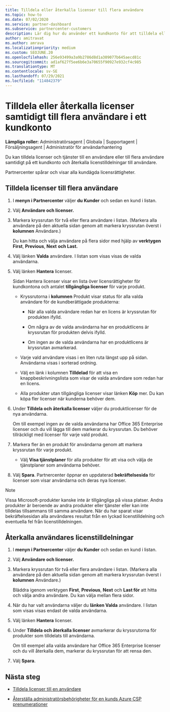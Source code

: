 ```yaml
---
title: Tilldela eller återkalla licenser till flera användare
ms.topic: how-to
ms.date: 07/02/2020
ms.service: partner-dashboard
ms.subservice: partnercenter-customers
description: Lär dig hur du använder ett kundkonto för att tilldela eller återkalla licenser och tjänster till en användare eller flera användare samtidigt.
author: amitravat
ms.author: amrava
ms.localizationpriority: medium
ms.custom: SEOJUNE.20
ms.openlocfilehash: 256e93499a3a9b2786d8d1a309077b645aecd81c
ms.sourcegitcommit: ad1af627f5ee6b6e3a70655f90927e932cf4c985
ms.translationtype: MT
ms.contentlocale: sv-SE
ms.lasthandoff: 07/29/2021
ms.locfileid: "114842379"
---
```

# <a name="assign-or-revoke-licenses-at-the-same-time-to-multiple-users-in-a-customer-account"></a>Tilldela eller återkalla licenser samtidigt till flera användare i ett kundkonto

**Lämpliga roller:** Administratörsagent | Globala | Supportagent | Försäljningsagent | Administratör för användarhantering

Du kan tilldela licenser och tjänster till en användare eller till flera användare samtidigt på ett kundkonto och återkalla licenstilldelningar till användare.

Partnercenter spårar och visar alla kundägda licensrättigheter.

## <a name="assign-licenses-to-multiple-users"></a>Tilldela licenser till flera användare

1. I **menyn i Partnercenter** väljer **du Kunder** och sedan en kund i listan.

2. Välj **Användare och licenser.**

3. Markera kryssrutan för två eller flera användare i listan. (Markera alla användare på den aktuella sidan genom att markera kryssrutan överst i **kolumnen** Användare.)

    Du kan hitta och välja användare på flera sidor med hjälp av **verktygen First**, **Previous**, **Next** **och Last.**

4. Välj länken **Valda** användare. I listan som visas visas de valda användarna.

5. Välj länken **Hantera** licenser.

    Sidan Hantera licenser visar en lista över licensrättigheter för kundkontona och antalet **tillgängliga licenser** för varje produkt.

    - Kryssrutorna i **kolumnen** Produkt visar status för alla valda användare för de kundberättigade produkterna:

       - När alla valda användare redan har en licens är kryssrutan för produkten ifylld.

       - Om några av de valda användarna har en produktlicens är kryssrutan för produkten delvis ifylld.

       - Om ingen av de valda användarna har en produktlicens är kryssrutan avmarkerad.

    - Varje vald användare visas i en liten ruta längst upp på sidan. Användarna visas i sorterad ordning.

    - Välj en länk i kolumnen **Tilldelad** för att visa en knappbeskrivningslista som visar de valda användare som redan har en licens.

    - Alla produkter utan tillgängliga licenser visar länken **Köp** mer. Du kan köpa fler licenser när kunderna behöver dem.

6. Under **Tilldela och återkalla licenser** väljer du produktlicenser för de nya användarna. 

   Om till exempel ingen av de valda användarna har Office 365 Enterprise licenser och du vill lägga till dem markerar du kryssrutan. Du behöver tillräckligt med licenser för varje vald produkt.

7. Markera fler än en produkt för användarna genom att markera kryssrutan för varje produkt.
    -   Välj **Visa tjänstplaner** för alla produkter för att visa och välja de tjänstplaner som användarna behöver.

8. Välj **Spara**. Partnercenter öppnar en uppdaterad **bekräftelsesida** för licenser som visar användarna och deras nya licenser.

>[!NOTE]
>Vissa Microsoft-produkter kanske inte är tillgängliga på vissa platser. Andra produkter är beroende av andra produkter eller tjänster eller kan inte tilldelas tillsammans till samma användare. När du har sparat visar bekräftelsesidan alla användares resultat från en lyckad licenstilldelning och eventuella fel från licenstilldelningen.

## <a name="revoke-users-license-assignments"></a>Återkalla användares licenstilldelningar

1. I **menyn i Partnercenter** väljer **du Kunder** och sedan en kund i listan.

2. Välj **Användare och licenser.**

3. Markera kryssrutan för två eller flera användare i listan. (Markera alla användare på den aktuella sidan genom att markera kryssrutan överst i **kolumnen** Användare.)

    Bläddra igenom verktygen **First**, **Previous**, **Next** och **Last för** att hitta och välja andra användare. Du kan välja mellan flera sidor.

4. När du har valt användarna väljer du **länken Valda** användare. I listan som visas visas endast de valda användarna.

5. Välj länken **Hantera** licenser.

6. Under **Tilldela och återkalla licenser** avmarkerar du kryssrutorna för produkter som tilldelats till användarna.

   Om till exempel alla valda användare har Office 365 Enterprise licenser och du vill återkalla dem, markerar du kryssrutan för att rensa den.

7. Välj **Spara**.

## <a name="next-steps"></a>Nästa steg

- [Tilldela licenser till en användare](assign-licenses-to-users.md)

- [Återställa administratörsbehörigheter för en kunds Azure CSP prenumerationer](revoke-reinstate-csp.md)